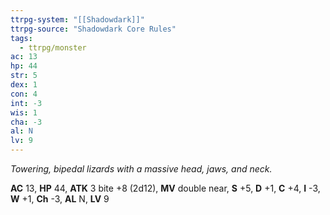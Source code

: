 ```yaml
---
ttrpg-system: "[[Shadowdark]]"
ttrpg-source: "Shadowdark Core Rules"
tags:
  - ttrpg/monster
ac: 13
hp: 44
str: 5
dex: 1
con: 4
int: -3
wis: 1
cha: -3
al: N
lv: 9
---
```


_Towering, bipedal lizards with a massive head, jaws, and neck._

**AC** 13, **HP** 44, **ATK** 3 bite +8 (2d12), **MV** double near, **S** +5, **D** +1, **C** +4, **I** -3, **W** +1, **Ch** -3, **AL** N, **LV** 9


